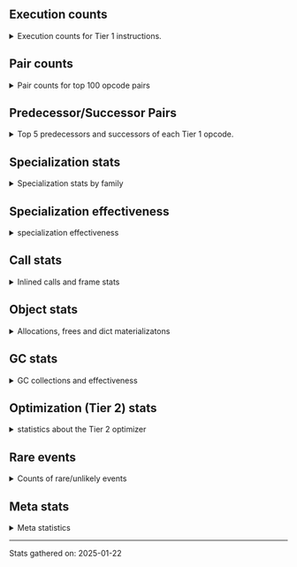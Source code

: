 ## Execution counts

<details>
<summary> Execution counts for Tier 1 instructions. </summary>


The "miss ratio" column shows the percentage of times the instruction
executed that it deoptimized. When this happens, the base unspecialized
instruction is not counted.

<table>
<thead>
<tr>
<th align="left">Name</th>
<th align="right">Base Count</th>
<th align="right">Head Count</th>
<th align="right">Change</th>
</tr>
</thead>
<tbody>
<tr>
<td align="left">LOAD_FAST</td>
<td align="right">84,031,240</td>
<td align="right">84,031,240</td>
<td align="right">0.0%</td>
</tr>
<tr>
<td align="left">LOAD_ATTR_INSTANCE_VALUE</td>
<td align="right">51,692,740</td>
<td align="right">51,692,740</td>
<td align="right">0.0%</td>
</tr>
<tr>
<td align="left">RETURN_VALUE</td>
<td align="right">37,200,840</td>
<td align="right">37,200,840</td>
<td align="right">0.0%</td>
</tr>
<tr>
<td align="left">STORE_FAST</td>
<td align="right">25,529,640</td>
<td align="right">25,529,640</td>
<td align="right">0.0%</td>
</tr>
<tr>
<td align="left">LOAD_SMALL_INT</td>
<td align="right">23,534,440</td>
<td align="right">23,534,440</td>
<td align="right">0.0%</td>
</tr>
<tr>
<td align="left">LOAD_FAST_LOAD_FAST</td>
<td align="right">23,363,380</td>
<td align="right">23,363,380</td>
<td align="right">0.0%</td>
</tr>
<tr>
<td align="left">PUSH_NULL</td>
<td align="right">14,538,920</td>
<td align="right">14,538,920</td>
<td align="right">0.0%</td>
</tr>
<tr>
<td align="left">BINARY_SUBSCR_LIST_INT</td>
<td align="right">13,862,260</td>
<td align="right">13,862,260</td>
<td align="right">0.0%</td>
</tr>
<tr>
<td align="left">ENTER_EXECUTOR</td>
<td align="right">11,572,080</td>
<td align="right">11,572,080</td>
<td align="right">0.0%</td>
</tr>
<tr>
<td align="left">BINARY_OP_SUBTRACT_INT</td>
<td align="right">11,411,520</td>
<td align="right">11,411,520</td>
<td align="right">0.0%</td>
</tr>
<tr>
<td align="left">BINARY_OP</td>
<td align="right">10,233,220</td>
<td align="right">10,233,220</td>
<td align="right">0.0%</td>
</tr>
<tr>
<td align="left">POP_JUMP_IF_FALSE</td>
<td align="right">9,956,960</td>
<td align="right">9,956,960</td>
<td align="right">0.0%</td>
</tr>
<tr>
<td align="left">RESUME_CHECK</td>
<td align="right">9,865,540</td>
<td align="right">9,865,540</td>
<td align="right">0.0%</td>
</tr>
<tr>
<td align="left">LOAD_GLOBAL_BUILTIN</td>
<td align="right">9,612,900</td>
<td align="right">9,612,900</td>
<td align="right">0.0%</td>
</tr>
<tr>
<td align="left">COMPARE_OP</td>
<td align="right">8,402,100</td>
<td align="right">8,402,100</td>
<td align="right">0.0%</td>
</tr>
<tr>
<td align="left">BINARY_OP_ADD_FLOAT</td>
<td align="right">8,400,240</td>
<td align="right">8,400,240</td>
<td align="right">0.0%</td>
</tr>
<tr>
<td align="left">EXIT_INIT_CHECK</td>
<td align="right">8,400,120</td>
<td align="right">8,400,120</td>
<td align="right">0.0%</td>
</tr>
<tr>
<td align="left">BINARY_SUBSCR_TUPLE_INT</td>
<td align="right">7,800,060</td>
<td align="right">7,800,060</td>
<td align="right">0.0%</td>
</tr>
<tr>
<td align="left">STORE_SUBSCR_LIST_INT</td>
<td align="right">7,800,000</td>
<td align="right">7,800,000</td>
<td align="right">0.0%</td>
</tr>
<tr>
<td align="left">CALL_PY_EXACT_ARGS</td>
<td align="right">6,691,720</td>
<td align="right">6,691,720</td>
<td align="right">0.0%</td>
</tr>
<tr>
<td align="left">LOAD_METHOD_WITH_VALUES</td>
<td align="right">6,691,720</td>
<td align="right">6,691,720</td>
<td align="right">0.0%</td>
</tr>
<tr>
<td align="left">BINARY_OP_ADD_INT</td>
<td align="right">5,789,500</td>
<td align="right">5,789,500</td>
<td align="right">0.0%</td>
</tr>
<tr>
<td align="left">CALL_LEN</td>
<td align="right">4,811,160</td>
<td align="right">4,811,160</td>
<td align="right">0.0%</td>
</tr>
<tr>
<td align="left">GET_ITER</td>
<td align="right">4,200,420</td>
<td align="right">4,200,420</td>
<td align="right">0.0%</td>
</tr>
<tr>
<td align="left">CALL_BUILTIN_CLASS</td>
<td align="right">4,200,300</td>
<td align="right">4,200,300</td>
<td align="right">0.0%</td>
</tr>
<tr>
<td align="left">BINARY_OP_EXTEND</td>
<td align="right">4,200,240</td>
<td align="right">4,200,240</td>
<td align="right">0.0%</td>
</tr>
<tr>
<td align="left">POP_JUMP_IF_TRUE</td>
<td align="right">4,200,180</td>
<td align="right">4,200,180</td>
<td align="right">0.0%</td>
</tr>
<tr>
<td align="left">SWAP</td>
<td align="right">4,189,080</td>
<td align="right">4,189,080</td>
<td align="right">0.0%</td>
</tr>
<tr>
<td align="left">LOAD_GLOBAL_MODULE</td>
<td align="right">4,067,360</td>
<td align="right">4,067,360</td>
<td align="right">0.0%</td>
</tr>
<tr>
<td align="left">BUILD_TUPLE</td>
<td align="right">3,600,360</td>
<td align="right">3,600,360</td>
<td align="right">0.0%</td>
</tr>
<tr>
<td align="left">FOR_ITER_RANGE</td>
<td align="right">3,031,140</td>
<td align="right">3,031,140</td>
<td align="right">0.0%</td>
</tr>
<tr>
<td align="left">INTERPRETER_EXIT</td>
<td align="right">3,000,120</td>
<td align="right">3,000,120</td>
<td align="right">0.0%</td>
</tr>
<tr>
<td align="left">BINARY_OP_MULTIPLY_FLOAT</td>
<td align="right">3,000,000</td>
<td align="right">3,000,000</td>
<td align="right">0.0%</td>
</tr>
<tr>
<td align="left">COMPARE_OP_INT</td>
<td align="right">2,665,180</td>
<td align="right">2,665,180</td>
<td align="right">0.0%</td>
</tr>
<tr>
<td align="left">LOAD_CONST_MORTAL</td>
<td align="right">2,400,120</td>
<td align="right">2,400,120</td>
<td align="right">0.0%</td>
</tr>
<tr>
<td align="left">BINARY_OP_SUBTRACT_FLOAT</td>
<td align="right">2,400,060</td>
<td align="right">2,400,060</td>
<td align="right">0.0%</td>
</tr>
<tr>
<td align="left">COMPARE_OP_FLOAT</td>
<td align="right">2,400,000</td>
<td align="right">2,400,000</td>
<td align="right">0.0%</td>
</tr>
<tr>
<td align="left">CALL_BUILTIN_O</td>
<td align="right">2,242,340</td>
<td align="right">2,242,340</td>
<td align="right">0.0%</td>
</tr>
<tr>
<td align="left">POP_TOP</td>
<td align="right">2,107,980</td>
<td align="right">2,107,980</td>
<td align="right">0.0%</td>
</tr>
<tr>
<td align="left">LOAD_ATTR_MODULE</td>
<td align="right">2,084,220</td>
<td align="right">2,084,220</td>
<td align="right">0.0%</td>
</tr>
<tr>
<td align="left">BUILD_LIST</td>
<td align="right">1,230,840</td>
<td align="right">1,230,840</td>
<td align="right">0.0%</td>
</tr>
<tr>
<td align="left">LIST_APPEND</td>
<td align="right">1,230,720</td>
<td align="right">1,230,720</td>
<td align="right">0.0%</td>
</tr>
<tr>
<td align="left">LOAD_CONST_IMMORTAL</td>
<td align="right">1,212,300</td>
<td align="right">1,212,300</td>
<td align="right">0.0%</td>
</tr>
<tr>
<td align="left">STORE_ATTR_INSTANCE_VALUE</td>
<td align="right">1,207,740</td>
<td align="right">1,207,740</td>
<td align="right">0.0%</td>
</tr>
<tr>
<td align="left">CALL_NON_PY_GENERAL</td>
<td align="right">1,200,420</td>
<td align="right">1,200,420</td>
<td align="right">0.0%</td>
</tr>
<tr>
<td align="left">LOAD_FAST_AND_CLEAR</td>
<td align="right">1,200,120</td>
<td align="right">1,200,120</td>
<td align="right">0.0%</td>
</tr>
<tr>
<td align="left">CALL_ALLOC_AND_ENTER_INIT</td>
<td align="right">1,200,120</td>
<td align="right">1,200,120</td>
<td align="right">0.0%</td>
</tr>
<tr>
<td align="left">COPY</td>
<td align="right">1,200,000</td>
<td align="right">1,200,000</td>
<td align="right">0.0%</td>
</tr>
<tr>
<td align="left">TO_BOOL_BOOL</td>
<td align="right">600,300</td>
<td align="right">600,300</td>
<td align="right">0.0%</td>
</tr>
<tr>
<td align="left">CALL_ISINSTANCE</td>
<td align="right">600,240</td>
<td align="right">600,240</td>
<td align="right">0.0%</td>
</tr>
<tr>
<td align="left">JUMP_FORWARD</td>
<td align="right">600,060</td>
<td align="right">600,060</td>
<td align="right">0.0%</td>
</tr>
<tr>
<td align="left">STORE_FAST_STORE_FAST</td>
<td align="right">600,060</td>
<td align="right">600,060</td>
<td align="right">0.0%</td>
</tr>
<tr>
<td align="left">UNPACK_SEQUENCE_TWO_TUPLE</td>
<td align="right">600,060</td>
<td align="right">600,060</td>
<td align="right">0.0%</td>
</tr>
<tr>
<td align="left">UNARY_NEGATIVE</td>
<td align="right">600,000</td>
<td align="right">600,000</td>
<td align="right">0.0%</td>
</tr>
<tr>
<td align="left">CALL_BOUND_METHOD_GENERAL</td>
<td align="right">284,040</td>
<td align="right">284,040</td>
<td align="right">0.0%</td>
</tr>
<tr>
<td align="left">LOAD_ATTR</td>
<td align="right">173,580</td>
<td align="right">173,580</td>
<td align="right">0.0%</td>
</tr>
<tr>
<td align="left">LOAD_METHOD_NO_DICT</td>
<td align="right">173,520</td>
<td align="right">173,520</td>
<td align="right">0.0%</td>
</tr>
<tr>
<td align="left">CALL_METHOD_DESCRIPTOR_NOARGS</td>
<td align="right">173,460</td>
<td align="right">173,460</td>
<td align="right">0.0%</td>
</tr>
<tr>
<td align="left">NOT_TAKEN</td>
<td align="right">121,340</td>
<td align="right">121,340</td>
<td align="right">0.0%</td>
</tr>
<tr>
<td align="left">IS_OP</td>
<td align="right">91,540</td>
<td align="right">91,540</td>
<td align="right">0.0%</td>
</tr>
<tr>
<td align="left">POP_JUMP_IF_NOT_NONE</td>
<td align="right">91,540</td>
<td align="right">91,540</td>
<td align="right">0.0%</td>
</tr>
<tr>
<td align="left">JUMP_BACKWARD</td>
<td align="right">30,900</td>
<td align="right"></td>
<td align="right"></td>
</tr>
<tr>
<td align="left">POP_ITER</td>
<td align="right">11,520</td>
<td align="right">11,520</td>
<td align="right">0.0%</td>
</tr>
<tr>
<td align="left">BINARY_SUBSCR</td>
<td align="right">11,220</td>
<td align="right">11,220</td>
<td align="right">0.0%</td>
</tr>
<tr>
<td align="left">CALL</td>
<td align="right">260</td>
<td align="right">260</td>
<td align="right">0.0%</td>
</tr>
<tr>
<td align="left">COPY_FREE_VARS</td>
<td align="right">180</td>
<td align="right">180</td>
<td align="right">0.0%</td>
</tr>
<tr>
<td align="left">LOAD_DEREF</td>
<td align="right">180</td>
<td align="right">180</td>
<td align="right">0.0%</td>
</tr>
<tr>
<td align="left">CALL_PY_GENERAL</td>
<td align="right">180</td>
<td align="right">180</td>
<td align="right">0.0%</td>
</tr>
<tr>
<td align="left">LOAD_METHOD</td>
<td align="right">160</td>
<td align="right">160</td>
<td align="right">0.0%</td>
</tr>
<tr>
<td align="left">CALL_METHOD_DESCRIPTOR_FAST</td>
<td align="right">120</td>
<td align="right">120</td>
<td align="right">0.0%</td>
</tr>
<tr>
<td align="left">CALL_TYPE_1</td>
<td align="right">120</td>
<td align="right">120</td>
<td align="right">0.0%</td>
</tr>
<tr>
<td align="left">LOAD_SUPER_METHOD_METHOD</td>
<td align="right">120</td>
<td align="right">120</td>
<td align="right">0.0%</td>
</tr>
<tr>
<td align="left">TO_BOOL_NONE</td>
<td align="right">120</td>
<td align="right">120</td>
<td align="right">0.0%</td>
</tr>
<tr>
<td align="left">TO_BOOL</td>
<td align="right">100</td>
<td align="right">100</td>
<td align="right">0.0%</td>
</tr>
<tr>
<td align="left">LOAD_GLOBAL</td>
<td align="right">100</td>
<td align="right">100</td>
<td align="right">0.0%</td>
</tr>
<tr>
<td align="left">CALL_FUNCTION_EX</td>
<td align="right">60</td>
<td align="right">60</td>
<td align="right">0.0%</td>
</tr>
<tr>
<td align="left">MAKE_FUNCTION</td>
<td align="right">60</td>
<td align="right">60</td>
<td align="right">0.0%</td>
</tr>
<tr>
<td align="left">NOP</td>
<td align="right">60</td>
<td align="right">60</td>
<td align="right">0.0%</td>
</tr>
<tr>
<td align="left">FOR_ITER</td>
<td align="right">60</td>
<td align="right">60</td>
<td align="right">0.0%</td>
</tr>
<tr>
<td align="left">MAKE_CELL</td>
<td align="right">60</td>
<td align="right">60</td>
<td align="right">0.0%</td>
</tr>
<tr>
<td align="left">SET_FUNCTION_ATTRIBUTE</td>
<td align="right">60</td>
<td align="right">60</td>
<td align="right">0.0%</td>
</tr>
<tr>
<td align="left">STORE_DEREF</td>
<td align="right">60</td>
<td align="right">60</td>
<td align="right">0.0%</td>
</tr>
<tr>
<td align="left">CALL_METHOD_DESCRIPTOR_O</td>
<td align="right">60</td>
<td align="right">60</td>
<td align="right">0.0%</td>
</tr>
<tr>
<td align="left">UNPACK_SEQUENCE</td>
<td align="right">20</td>
<td align="right">20</td>
<td align="right">0.0%</td>
</tr>
<tr>
<td align="left">JUMP_BACKWARD_JIT</td>
<td align="right"></td>
<td align="right">30,900</td>
<td align="right"></td>
</tr>
</tbody>
</table>


</details>

## Pair counts

<details>
<summary> Pair counts for top 100 opcode pairs </summary>


Pairs of specialized operations that deoptimize and are then followed by
the corresponding unspecialized instruction are not counted as pairs.

Not included in comparative output.


</details>

## Predecessor/Successor Pairs

<details>
<summary> Top 5 predecessors and successors of each Tier 1 opcode. </summary>


This does not include the unspecialized instructions that occur after a
specialized instruction deoptimizes.

Not included in comparative output.


</details>

## Specialization stats

<details>
<summary> Specialization stats by family </summary>

### BINARY_OP

<details>
<summary> specialization stats for BINARY_OP family </summary>

<table>
<thead>
<tr>
<th align="left">Kind</th>
<th align="right">Base Count</th>
<th align="right">Base Ratio</th>
<th align="right">Head Count</th>
<th align="right">Head Ratio</th>
<th align="right">Change</th>
</tr>
</thead>
<tbody>
<tr>
<td align="left">
deferred
<details>
<summary>ⓘ</summary>

Lists the number of "deferred" (i.e. not specialized) instructions executed.
</details>
</td>
<td align="right">10,230,720</td>
<td align="right">4.3%</td>
<td align="right">10,230,720</td>
<td align="right">4.3%</td>
<td align="right">0.0%</td>
</tr>
<tr>
<td align="left">
hit
<details>
<summary>ⓘ</summary>

Specialized instructions that complete.
</details>
</td>
<td align="right">230,356,500</td>
<td align="right">95.7%</td>
<td align="right">230,356,500</td>
<td align="right">95.7%</td>
<td align="right">0.0%</td>
</tr>
</tbody>
</table>

<table>
<thead>
<tr>
<th align="left">Success</th>
<th align="right">Base Count</th>
<th align="right">Base Ratio</th>
<th align="right">Head Count</th>
<th align="right">Head Ratio</th>
<th align="right">Change</th>
</tr>
</thead>
<tbody>
<tr>
<td align="left">Success</td>
<td align="right">20</td>
<td align="right">0.8%</td>
<td align="right">20</td>
<td align="right">0.8%</td>
<td align="right">0.0%</td>
</tr>
<tr>
<td align="left">Failure</td>
<td align="right">2,480</td>
<td align="right">99.2%</td>
<td align="right">2,480</td>
<td align="right">99.2%</td>
<td align="right">0.0%</td>
</tr>
</tbody>
</table>

<table>
<thead>
<tr>
<th align="left">Failure kind</th>
<th align="right">Base Count</th>
<th align="right">Base Ratio</th>
<th align="right">Head Count</th>
<th align="right">Head Ratio</th>
<th align="right">Change</th>
</tr>
</thead>
<tbody>
<tr>
<td align="left">power</td>
<td align="right">1,320</td>
<td align="right">53.2%</td>
<td align="right">1,320</td>
<td align="right">53.2%</td>
<td align="right">0.0%</td>
</tr>
<tr>
<td align="left">true divide float</td>
<td align="right">560</td>
<td align="right">22.6%</td>
<td align="right">560</td>
<td align="right">22.6%</td>
<td align="right">0.0%</td>
</tr>
<tr>
<td align="left">multiply different types</td>
<td align="right">180</td>
<td align="right">7.3%</td>
<td align="right">180</td>
<td align="right">7.3%</td>
<td align="right">0.0%</td>
</tr>
<tr>
<td align="left">add other</td>
<td align="right">140</td>
<td align="right">5.6%</td>
<td align="right">140</td>
<td align="right">5.6%</td>
<td align="right">0.0%</td>
</tr>
<tr>
<td align="left">subtract other</td>
<td align="right">140</td>
<td align="right">5.6%</td>
<td align="right">140</td>
<td align="right">5.6%</td>
<td align="right">0.0%</td>
</tr>
<tr>
<td align="left">true divide other</td>
<td align="right">140</td>
<td align="right">5.6%</td>
<td align="right">140</td>
<td align="right">5.6%</td>
<td align="right">0.0%</td>
</tr>
</tbody>
</table>


</details>

### BINARY_SUBSCR

<details>
<summary> specialization stats for BINARY_SUBSCR family </summary>

<table>
<thead>
<tr>
<th align="left">Kind</th>
<th align="right">Base Count</th>
<th align="right">Base Ratio</th>
<th align="right">Head Count</th>
<th align="right">Head Ratio</th>
<th align="right">Change</th>
</tr>
</thead>
<tbody>
<tr>
<td align="left">
deferred
<details>
<summary>ⓘ</summary>

Lists the number of "deferred" (i.e. not specialized) instructions executed.
</details>
</td>
<td align="right">11,160</td>
<td align="right">0.0%</td>
<td align="right">11,160</td>
<td align="right">0.0%</td>
<td align="right">0.0%</td>
</tr>
<tr>
<td align="left">
hit
<details>
<summary>ⓘ</summary>

Specialized instructions that complete.
</details>
</td>
<td align="right">57,777,900</td>
<td align="right">100.0%</td>
<td align="right">57,777,900</td>
<td align="right">100.0%</td>
<td align="right">0.0%</td>
</tr>
</tbody>
</table>

<table>
<thead>
<tr>
<th align="left">Success</th>
<th align="right">Base Count</th>
<th align="right">Base Ratio</th>
<th align="right">Head Count</th>
<th align="right">Head Ratio</th>
<th align="right">Change</th>
</tr>
</thead>
<tbody>
<tr>
<td align="left">Success</td>
<td align="right">20</td>
<td align="right">33.3%</td>
<td align="right">20</td>
<td align="right">33.3%</td>
<td align="right">0.0%</td>
</tr>
<tr>
<td align="left">Failure</td>
<td align="right">40</td>
<td align="right">66.7%</td>
<td align="right">40</td>
<td align="right">66.7%</td>
<td align="right">0.0%</td>
</tr>
</tbody>
</table>

<table>
<thead>
<tr>
<th align="left">Failure kind</th>
<th align="right">Base Count</th>
<th align="right">Base Ratio</th>
<th align="right">Head Count</th>
<th align="right">Head Ratio</th>
<th align="right">Change</th>
</tr>
</thead>
<tbody>
<tr>
<td align="left">out of range</td>
<td align="right">40</td>
<td align="right">100.0%</td>
<td align="right">40</td>
<td align="right">100.0%</td>
<td align="right">0.0%</td>
</tr>
</tbody>
</table>


</details>

### CALL

<details>
<summary> specialization stats for CALL family </summary>

<table>
<thead>
<tr>
<th align="left">Kind</th>
<th align="right">Base Count</th>
<th align="right">Base Ratio</th>
<th align="right">Head Count</th>
<th align="right">Head Ratio</th>
<th align="right">Change</th>
</tr>
</thead>
<tbody>
<tr>
<td align="left">
hit
<details>
<summary>ⓘ</summary>

Specialized instructions that complete.
</details>
</td>
<td align="right">45,015,900</td>
<td align="right">100.0%</td>
<td align="right">45,015,900</td>
<td align="right">100.0%</td>
<td align="right">0.0%</td>
</tr>
<tr>
<td align="left">
miss
<details>
<summary>ⓘ</summary>

Specialized instructions that deopt.
</details>
</td>
<td align="right">120</td>
<td align="right">0.0%</td>
<td align="right">120</td>
<td align="right">0.0%</td>
<td align="right">0.0%</td>
</tr>
</tbody>
</table>

<table>
<thead>
<tr>
<th align="left">Success</th>
<th align="right">Base Count</th>
<th align="right">Base Ratio</th>
<th align="right">Head Count</th>
<th align="right">Head Ratio</th>
<th align="right">Change</th>
</tr>
</thead>
<tbody>
<tr>
<td align="left">Success</td>
<td align="right">260</td>
<td align="right">100.0%</td>
<td align="right">260</td>
<td align="right">100.0%</td>
<td align="right">0.0%</td>
</tr>
<tr>
<td align="left">Failure</td>
<td align="right">0</td>
<td align="right">0.0%</td>
<td align="right">0</td>
<td align="right">0.0%</td>
<td align="right"></td>
</tr>
</tbody>
</table>


</details>

### COMPARE_OP

<details>
<summary> specialization stats for COMPARE_OP family </summary>

<table>
<thead>
<tr>
<th align="left">Kind</th>
<th align="right">Base Count</th>
<th align="right">Base Ratio</th>
<th align="right">Head Count</th>
<th align="right">Head Ratio</th>
<th align="right">Change</th>
</tr>
</thead>
<tbody>
<tr>
<td align="left">
deferred
<details>
<summary>ⓘ</summary>

Lists the number of "deferred" (i.e. not specialized) instructions executed.
</details>
</td>
<td align="right">8,400,000</td>
<td align="right">49.1%</td>
<td align="right">8,400,000</td>
<td align="right">49.1%</td>
<td align="right">0.0%</td>
</tr>
<tr>
<td align="left">
hit
<details>
<summary>ⓘ</summary>

Specialized instructions that complete.
</details>
</td>
<td align="right">8,692,620</td>
<td align="right">50.8%</td>
<td align="right">8,692,620</td>
<td align="right">50.8%</td>
<td align="right">0.0%</td>
</tr>
</tbody>
</table>

<table>
<thead>
<tr>
<th align="left">Success</th>
<th align="right">Base Count</th>
<th align="right">Base Ratio</th>
<th align="right">Head Count</th>
<th align="right">Head Ratio</th>
<th align="right">Change</th>
</tr>
</thead>
<tbody>
<tr>
<td align="left">Success</td>
<td align="right">20</td>
<td align="right">1.0%</td>
<td align="right">20</td>
<td align="right">1.0%</td>
<td align="right">0.0%</td>
</tr>
<tr>
<td align="left">Failure</td>
<td align="right">2,080</td>
<td align="right">99.0%</td>
<td align="right">2,080</td>
<td align="right">99.0%</td>
<td align="right">0.0%</td>
</tr>
</tbody>
</table>

<table>
<thead>
<tr>
<th align="left">Failure kind</th>
<th align="right">Base Count</th>
<th align="right">Base Ratio</th>
<th align="right">Head Count</th>
<th align="right">Head Ratio</th>
<th align="right">Change</th>
</tr>
</thead>
<tbody>
<tr>
<td align="left">float long</td>
<td align="right">2,080</td>
<td align="right">100.0%</td>
<td align="right">2,080</td>
<td align="right">100.0%</td>
<td align="right">0.0%</td>
</tr>
</tbody>
</table>


</details>

### FOR_ITER

<details>
<summary> specialization stats for FOR_ITER family </summary>

<table>
<thead>
<tr>
<th align="left">Kind</th>
<th align="right">Base Count</th>
<th align="right">Base Ratio</th>
<th align="right">Head Count</th>
<th align="right">Head Ratio</th>
<th align="right">Change</th>
</tr>
</thead>
<tbody>
<tr>
<td align="left">
deferred
<details>
<summary>ⓘ</summary>

Lists the number of "deferred" (i.e. not specialized) instructions executed.
</details>
</td>
<td align="right">60</td>
<td align="right">0.0%</td>
<td align="right">60</td>
<td align="right">0.0%</td>
<td align="right">0.0%</td>
</tr>
<tr>
<td align="left">
hit
<details>
<summary>ⓘ</summary>

Specialized instructions that complete.
</details>
</td>
<td align="right">3,031,140</td>
<td align="right">100.0%</td>
<td align="right">3,031,140</td>
<td align="right">100.0%</td>
<td align="right">0.0%</td>
</tr>
</tbody>
</table>


</details>

### LOAD_ATTR

<details>
<summary> specialization stats for LOAD_ATTR family </summary>

<table>
<thead>
<tr>
<th align="left">Kind</th>
<th align="right">Base Count</th>
<th align="right">Base Ratio</th>
<th align="right">Head Count</th>
<th align="right">Head Ratio</th>
<th align="right">Change</th>
</tr>
</thead>
<tbody>
<tr>
<td align="left">
deferred
<details>
<summary>ⓘ</summary>

Lists the number of "deferred" (i.e. not specialized) instructions executed.
</details>
</td>
<td align="right">173,400</td>
<td align="right">0.1%</td>
<td align="right">173,400</td>
<td align="right">0.1%</td>
<td align="right">0.0%</td>
</tr>
<tr>
<td align="left">
hit
<details>
<summary>ⓘ</summary>

Specialized instructions that complete.
</details>
</td>
<td align="right">148,692,780</td>
<td align="right">99.9%</td>
<td align="right">148,692,780</td>
<td align="right">99.9%</td>
<td align="right">0.0%</td>
</tr>
</tbody>
</table>

<table>
<thead>
<tr>
<th align="left">Success</th>
<th align="right">Base Count</th>
<th align="right">Base Ratio</th>
<th align="right">Head Count</th>
<th align="right">Head Ratio</th>
<th align="right">Change</th>
</tr>
</thead>
<tbody>
<tr>
<td align="left">Success</td>
<td align="right">120</td>
<td align="right">66.7%</td>
<td align="right">120</td>
<td align="right">66.7%</td>
<td align="right">0.0%</td>
</tr>
<tr>
<td align="left">Failure</td>
<td align="right">60</td>
<td align="right">33.3%</td>
<td align="right">60</td>
<td align="right">33.3%</td>
<td align="right">0.0%</td>
</tr>
</tbody>
</table>

<table>
<thead>
<tr>
<th align="left">Failure kind</th>
<th align="right">Base Count</th>
<th align="right">Base Ratio</th>
<th align="right">Head Count</th>
<th align="right">Head Ratio</th>
<th align="right">Change</th>
</tr>
</thead>
<tbody>
<tr>
<td align="left">method</td>
<td align="right">60</td>
<td align="right">100.0%</td>
<td align="right">60</td>
<td align="right">100.0%</td>
<td align="right">0.0%</td>
</tr>
</tbody>
</table>


</details>

### LOAD_GLOBAL

<details>
<summary> specialization stats for LOAD_GLOBAL family </summary>

<table>
<thead>
<tr>
<th align="left">Kind</th>
<th align="right">Base Count</th>
<th align="right">Base Ratio</th>
<th align="right">Head Count</th>
<th align="right">Head Ratio</th>
<th align="right">Change</th>
</tr>
</thead>
<tbody>
<tr>
<td align="left">
hit
<details>
<summary>ⓘ</summary>

Specialized instructions that complete.
</details>
</td>
<td align="right">13,680,260</td>
<td align="right">100.0%</td>
<td align="right">13,680,260</td>
<td align="right">100.0%</td>
<td align="right">0.0%</td>
</tr>
</tbody>
</table>

<table>
<thead>
<tr>
<th align="left">Success</th>
<th align="right">Base Count</th>
<th align="right">Base Ratio</th>
<th align="right">Head Count</th>
<th align="right">Head Ratio</th>
<th align="right">Change</th>
</tr>
</thead>
<tbody>
<tr>
<td align="left">Success</td>
<td align="right">100</td>
<td align="right">100.0%</td>
<td align="right">100</td>
<td align="right">100.0%</td>
<td align="right">0.0%</td>
</tr>
<tr>
<td align="left">Failure</td>
<td align="right">0</td>
<td align="right">0.0%</td>
<td align="right">0</td>
<td align="right">0.0%</td>
<td align="right"></td>
</tr>
</tbody>
</table>


</details>

### LOAD_METHOD

<details>
<summary> specialization stats for LOAD_METHOD family </summary>

<table>
<thead>
<tr>
<th align="left">Kind</th>
<th align="right">Base Count</th>
<th align="right">Base Ratio</th>
<th align="right">Head Count</th>
<th align="right">Head Ratio</th>
<th align="right">Change</th>
</tr>
</thead>
<tbody>
<tr>
<td align="left">
deferred
<details>
<summary>ⓘ</summary>

Lists the number of "deferred" (i.e. not specialized) instructions executed.
</details>
</td>
<td align="right">60</td>
<td align="right">37.5%</td>
<td align="right">60</td>
<td align="right">37.5%</td>
<td align="right">0.0%</td>
</tr>
</tbody>
</table>

<table>
<thead>
<tr>
<th align="left">Success</th>
<th align="right">Base Count</th>
<th align="right">Base Ratio</th>
<th align="right">Head Count</th>
<th align="right">Head Ratio</th>
<th align="right">Change</th>
</tr>
</thead>
<tbody>
<tr>
<td align="left">Success</td>
<td align="right">80</td>
<td align="right">80.0%</td>
<td align="right">80</td>
<td align="right">80.0%</td>
<td align="right">0.0%</td>
</tr>
<tr>
<td align="left">Failure</td>
<td align="right">20</td>
<td align="right">20.0%</td>
<td align="right">20</td>
<td align="right">20.0%</td>
<td align="right">0.0%</td>
</tr>
</tbody>
</table>


</details>

### LOAD_SUPER_ATTR

<details>
<summary> specialization stats for LOAD_SUPER_ATTR family </summary>

<table>
<thead>
<tr>
<th align="left">Kind</th>
<th align="right">Base Count</th>
<th align="right">Base Ratio</th>
<th align="right">Head Count</th>
<th align="right">Head Ratio</th>
<th align="right">Change</th>
</tr>
</thead>
<tbody>
<tr>
<td align="left">
hit
<details>
<summary>ⓘ</summary>

Specialized instructions that complete.
</details>
</td>
<td align="right">120</td>
<td align="right">100.0%</td>
<td align="right">120</td>
<td align="right">100.0%</td>
<td align="right">0.0%</td>
</tr>
</tbody>
</table>


</details>

### STORE_ATTR

<details>
<summary> specialization stats for STORE_ATTR family </summary>

<table>
<thead>
<tr>
<th align="left">Kind</th>
<th align="right">Base Count</th>
<th align="right">Base Ratio</th>
<th align="right">Head Count</th>
<th align="right">Head Ratio</th>
<th align="right">Change</th>
</tr>
</thead>
<tbody>
<tr>
<td align="left">
hit
<details>
<summary>ⓘ</summary>

Specialized instructions that complete.
</details>
</td>
<td align="right">26,407,920</td>
<td align="right">100.0%</td>
<td align="right">26,407,920</td>
<td align="right">100.0%</td>
<td align="right">0.0%</td>
</tr>
</tbody>
</table>


</details>

### STORE_SUBSCR

<details>
<summary> specialization stats for STORE_SUBSCR family </summary>

<table>
<thead>
<tr>
<th align="left">Kind</th>
<th align="right">Base Count</th>
<th align="right">Base Ratio</th>
<th align="right">Head Count</th>
<th align="right">Head Ratio</th>
<th align="right">Change</th>
</tr>
</thead>
<tbody>
<tr>
<td align="left">
hit
<details>
<summary>ⓘ</summary>

Specialized instructions that complete.
</details>
</td>
<td align="right">7,800,000</td>
<td align="right">100.0%</td>
<td align="right">7,800,000</td>
<td align="right">100.0%</td>
<td align="right">0.0%</td>
</tr>
</tbody>
</table>


</details>

### TO_BOOL

<details>
<summary> specialization stats for TO_BOOL family </summary>

<table>
<thead>
<tr>
<th align="left">Kind</th>
<th align="right">Base Count</th>
<th align="right">Base Ratio</th>
<th align="right">Head Count</th>
<th align="right">Head Ratio</th>
<th align="right">Change</th>
</tr>
</thead>
<tbody>
<tr>
<td align="left">
deferred
<details>
<summary>ⓘ</summary>

Lists the number of "deferred" (i.e. not specialized) instructions executed.
</details>
</td>
<td align="right">60</td>
<td align="right">0.0%</td>
<td align="right">60</td>
<td align="right">0.0%</td>
<td align="right">0.0%</td>
</tr>
<tr>
<td align="left">
hit
<details>
<summary>ⓘ</summary>

Specialized instructions that complete.
</details>
</td>
<td align="right">600,420</td>
<td align="right">100.0%</td>
<td align="right">600,420</td>
<td align="right">100.0%</td>
<td align="right">0.0%</td>
</tr>
</tbody>
</table>

<table>
<thead>
<tr>
<th align="left">Success</th>
<th align="right">Base Count</th>
<th align="right">Base Ratio</th>
<th align="right">Head Count</th>
<th align="right">Head Ratio</th>
<th align="right">Change</th>
</tr>
</thead>
<tbody>
<tr>
<td align="left">Success</td>
<td align="right">20</td>
<td align="right">50.0%</td>
<td align="right">20</td>
<td align="right">50.0%</td>
<td align="right">0.0%</td>
</tr>
<tr>
<td align="left">Failure</td>
<td align="right">20</td>
<td align="right">50.0%</td>
<td align="right">20</td>
<td align="right">50.0%</td>
<td align="right">0.0%</td>
</tr>
</tbody>
</table>

<table>
<thead>
<tr>
<th align="left">Failure kind</th>
<th align="right">Base Count</th>
<th align="right">Base Ratio</th>
<th align="right">Head Count</th>
<th align="right">Head Ratio</th>
<th align="right">Change</th>
</tr>
</thead>
<tbody>
<tr>
<td align="left">sequence</td>
<td align="right">20</td>
<td align="right">100.0%</td>
<td align="right">20</td>
<td align="right">100.0%</td>
<td align="right">0.0%</td>
</tr>
</tbody>
</table>


</details>

### UNPACK_SEQUENCE

<details>
<summary> specialization stats for UNPACK_SEQUENCE family </summary>

<table>
<thead>
<tr>
<th align="left">Kind</th>
<th align="right">Base Count</th>
<th align="right">Base Ratio</th>
<th align="right">Head Count</th>
<th align="right">Head Ratio</th>
<th align="right">Change</th>
</tr>
</thead>
<tbody>
<tr>
<td align="left">
hit
<details>
<summary>ⓘ</summary>

Specialized instructions that complete.
</details>
</td>
<td align="right">600,060</td>
<td align="right">100.0%</td>
<td align="right">600,060</td>
<td align="right">100.0%</td>
<td align="right">0.0%</td>
</tr>
</tbody>
</table>

<table>
<thead>
<tr>
<th align="left">Success</th>
<th align="right">Base Count</th>
<th align="right">Base Ratio</th>
<th align="right">Head Count</th>
<th align="right">Head Ratio</th>
<th align="right">Change</th>
</tr>
</thead>
<tbody>
<tr>
<td align="left">Success</td>
<td align="right">20</td>
<td align="right">100.0%</td>
<td align="right">20</td>
<td align="right">100.0%</td>
<td align="right">0.0%</td>
</tr>
<tr>
<td align="left">Failure</td>
<td align="right">0</td>
<td align="right">0.0%</td>
<td align="right">0</td>
<td align="right">0.0%</td>
<td align="right"></td>
</tr>
</tbody>
</table>


</details>


</details>

## Specialization effectiveness

<details>
<summary> specialization effectiveness </summary>


All entries are execution counts. Should add up to the total number of
Tier 1 instructions executed.

<table>
<thead>
<tr>
<th align="left">Instructions</th>
<th align="right">Base Count</th>
<th align="right">Base Ratio</th>
<th align="right">Head Count</th>
<th align="right">Head Ratio</th>
<th align="right">Change</th>
</tr>
</thead>
<tbody>
<tr>
<td align="left">
Specialized hits
<details>
<summary>ⓘ</summary>

Specialized instructions, e.g. `LOAD_ATTR_MODULE` that complete.
</details>
</td>
<td align="right">184,373,040</td>
<td align="right">39.3%</td>
<td align="right">184,403,940</td>
<td align="right">39.3%</td>
<td align="right">0.0%</td>
</tr>
<tr>
<td align="left">
Basic
<details>
<summary>ⓘ</summary>

Instructions that are not and cannot be specialized, e.g. `LOAD_FAST`.
</details>
</td>
<td align="right">266,435,120</td>
<td align="right">56.7%</td>
<td align="right">266,404,220</td>
<td align="right">56.7%</td>
<td align="right">-0.0%</td>
</tr>
<tr>
<td align="left">
Not specialized
<details>
<summary>ⓘ</summary>

Instructions that could be specialized but aren't, e.g. `LOAD_ATTR`, `BINARY_SLICE`.
</details>
</td>
<td align="right">18,820,820</td>
<td align="right">4.0%</td>
<td align="right">18,820,820</td>
<td align="right">4.0%</td>
<td align="right">0.0%</td>
</tr>
<tr>
<td align="left">
Specialized misses
<details>
<summary>ⓘ</summary>

Specialized instructions, e.g. `LOAD_ATTR_MODULE` that deopt.
</details>
</td>
<td align="right">200</td>
<td align="right">0.0%</td>
<td align="right">200</td>
<td align="right">0.0%</td>
<td align="right">0.0%</td>
</tr>
</tbody>
</table>

### Deferred by instruction

<details>
<summary> Breakdown of deferred (not specialized) instruction counts by family </summary>

<table>
<thead>
<tr>
<th align="left">Name</th>
<th align="right">Base Count</th>
<th align="right">Base Ratio</th>
<th align="right">Head Count</th>
<th align="right">Head Ratio</th>
<th align="right">Change</th>
</tr>
</thead>
<tbody>
<tr>
<td align="left">BINARY_OP</td>
<td align="right">10,230,720</td>
<td align="right">54.4%</td>
<td align="right">10,230,720</td>
<td align="right">54.4%</td>
<td align="right">0.0%</td>
</tr>
<tr>
<td align="left">COMPARE_OP</td>
<td align="right">8,400,000</td>
<td align="right">44.6%</td>
<td align="right">8,400,000</td>
<td align="right">44.6%</td>
<td align="right">0.0%</td>
</tr>
<tr>
<td align="left">LOAD_ATTR</td>
<td align="right">173,400</td>
<td align="right">0.9%</td>
<td align="right">173,400</td>
<td align="right">0.9%</td>
<td align="right">0.0%</td>
</tr>
<tr>
<td align="left">BINARY_SUBSCR</td>
<td align="right">11,160</td>
<td align="right">0.1%</td>
<td align="right">11,160</td>
<td align="right">0.1%</td>
<td align="right">0.0%</td>
</tr>
<tr>
<td align="left">TO_BOOL</td>
<td align="right">60</td>
<td align="right">0.0%</td>
<td align="right">60</td>
<td align="right">0.0%</td>
<td align="right">0.0%</td>
</tr>
<tr>
<td align="left">FOR_ITER</td>
<td align="right">60</td>
<td align="right">0.0%</td>
<td align="right">60</td>
<td align="right">0.0%</td>
<td align="right">0.0%</td>
</tr>
<tr>
<td align="left">LOAD_METHOD</td>
<td align="right">60</td>
<td align="right">0.0%</td>
<td align="right">60</td>
<td align="right">0.0%</td>
<td align="right">0.0%</td>
</tr>
<tr>
<td align="left">BINARY_SLICE</td>
<td align="right">0</td>
<td align="right">0.0%</td>
<td align="right">0</td>
<td align="right">0.0%</td>
<td align="right"></td>
</tr>
<tr>
<td align="left">STORE_SLICE</td>
<td align="right">0</td>
<td align="right">0.0%</td>
<td align="right">0</td>
<td align="right">0.0%</td>
<td align="right"></td>
</tr>
<tr>
<td align="left">CACHE</td>
<td align="right">0</td>
<td align="right">0.0%</td>
<td align="right">0</td>
<td align="right">0.0%</td>
<td align="right"></td>
</tr>
</tbody>
</table>


</details>

### Misses by instruction

<details>
<summary> Breakdown of misses (specialized deopts) instruction counts by family </summary>

<table>
<thead>
<tr>
<th align="left">Name</th>
<th align="right">Base Count</th>
<th align="right">Base Ratio</th>
<th align="right">Head Count</th>
<th align="right">Head Ratio</th>
<th align="right">Change</th>
</tr>
</thead>
<tbody>
<tr>
<td align="left">CALL_METHOD_DESCRIPTOR_FAST</td>
<td align="right">120</td>
<td align="right">42.9%</td>
<td align="right">120</td>
<td align="right">42.9%</td>
<td align="right">0.0%</td>
</tr>
<tr>
<td align="left">RESUME</td>
<td align="right">80</td>
<td align="right">28.6%</td>
<td align="right">80</td>
<td align="right">28.6%</td>
<td align="right">0.0%</td>
</tr>
<tr>
<td align="left">RESUME_CHECK</td>
<td align="right">80</td>
<td align="right">28.6%</td>
<td align="right">80</td>
<td align="right">28.6%</td>
<td align="right">0.0%</td>
</tr>
<tr>
<td align="left">CACHE</td>
<td align="right">0</td>
<td align="right">0.0%</td>
<td align="right">0</td>
<td align="right">0.0%</td>
<td align="right"></td>
</tr>
<tr>
<td align="left">CALL_FUNCTION_EX</td>
<td align="right">0</td>
<td align="right">0.0%</td>
<td align="right">0</td>
<td align="right">0.0%</td>
<td align="right"></td>
</tr>
<tr>
<td align="left">EXIT_INIT_CHECK</td>
<td align="right">0</td>
<td align="right">0.0%</td>
<td align="right">0</td>
<td align="right">0.0%</td>
<td align="right"></td>
</tr>
<tr>
<td align="left">GET_ITER</td>
<td align="right">0</td>
<td align="right">0.0%</td>
<td align="right">0</td>
<td align="right">0.0%</td>
<td align="right"></td>
</tr>
<tr>
<td align="left">INTERPRETER_EXIT</td>
<td align="right">0</td>
<td align="right">0.0%</td>
<td align="right">0</td>
<td align="right">0.0%</td>
<td align="right"></td>
</tr>
<tr>
<td align="left">MAKE_FUNCTION</td>
<td align="right">0</td>
<td align="right">0.0%</td>
<td align="right">0</td>
<td align="right">0.0%</td>
<td align="right"></td>
</tr>
<tr>
<td align="left">NOP</td>
<td align="right">0</td>
<td align="right">0.0%</td>
<td align="right">0</td>
<td align="right">0.0%</td>
<td align="right"></td>
</tr>
</tbody>
</table>


</details>


</details>

## Call stats

<details>
<summary> Inlined calls and frame stats </summary>


This shows what fraction of calls to Python functions are inlined (i.e.
not having a call at the C level) and for those that are not, where the
call comes from.  The various categories overlap.

Also includes the count of frame objects created.

<table>
<thead>
<tr>
<th align="left"></th>
<th align="right">Base Count</th>
<th align="right">Base Ratio</th>
<th align="right">Head Count</th>
<th align="right">Head Ratio</th>
<th align="right">Change</th>
</tr>
</thead>
<tbody>
<tr>
<td align="left">Calls to PyEval_EvalDefault</td>
<td align="right">3,000,180</td>
<td align="right">10.4%</td>
<td align="right">3,000,180</td>
<td align="right">10.4%</td>
<td align="right">0.0%</td>
</tr>
<tr>
<td align="left">Calls to Python functions inlined</td>
<td align="right">25,800,540</td>
<td align="right">89.6%</td>
<td align="right">25,800,540</td>
<td align="right">89.6%</td>
<td align="right">0.0%</td>
</tr>
<tr>
<td align="left">Calls via PyEval_EvalFrame (total)</td>
<td align="right">3,000,180</td>
<td align="right">10.4%</td>
<td align="right">3,000,180</td>
<td align="right">10.4%</td>
<td align="right">0.0%</td>
</tr>
<tr>
<td align="left">Calls via PyEval_EvalFrame (vector)</td>
<td align="right">3,000,180</td>
<td align="right">10.4%</td>
<td align="right">3,000,180</td>
<td align="right">10.4%</td>
<td align="right">0.0%</td>
</tr>
<tr>
<td align="left">Calls via PyEval_EvalFrame (generator)</td>
<td align="right">0</td>
<td align="right">0.0%</td>
<td align="right">0</td>
<td align="right">0.0%</td>
<td align="right"></td>
</tr>
<tr>
<td align="left">Calls via PyEval_EvalFrame (legacy)</td>
<td align="right">0</td>
<td align="right">0.0%</td>
<td align="right">0</td>
<td align="right">0.0%</td>
<td align="right"></td>
</tr>
<tr>
<td align="left">Calls via PyEval_EvalFrame (function vectorcall)</td>
<td align="right">3,000,180</td>
<td align="right">10.4%</td>
<td align="right">3,000,180</td>
<td align="right">10.4%</td>
<td align="right">0.0%</td>
</tr>
<tr>
<td align="left">Calls via PyEval_EvalFrame (build class)</td>
<td align="right">0</td>
<td align="right">0.0%</td>
<td align="right">0</td>
<td align="right">0.0%</td>
<td align="right"></td>
</tr>
<tr>
<td align="left">Calls via PyEval_EvalFrame (slot)</td>
<td align="right">1,800,000</td>
<td align="right">6.2%</td>
<td align="right">1,800,000</td>
<td align="right">6.2%</td>
<td align="right">0.0%</td>
</tr>
<tr>
<td align="left">Calls via PyEval_EvalFrame (function ex)</td>
<td align="right">0</td>
<td align="right">0.0%</td>
<td align="right">0</td>
<td align="right">0.0%</td>
<td align="right"></td>
</tr>
<tr>
<td align="left">Calls via PyEval_EvalFrame (api)</td>
<td align="right">0</td>
<td align="right">0.0%</td>
<td align="right">0</td>
<td align="right">0.0%</td>
<td align="right"></td>
</tr>
<tr>
<td align="left">Calls via PyEval_EvalFrame (method)</td>
<td align="right">0</td>
<td align="right">0.0%</td>
<td align="right">0</td>
<td align="right">0.0%</td>
<td align="right"></td>
</tr>
<tr>
<td align="left">Frame objects created</td>
<td align="right">0</td>
<td align="right">0.0%</td>
<td align="right">0</td>
<td align="right">0.0%</td>
<td align="right"></td>
</tr>
<tr>
<td align="left">Frames pushed</td>
<td align="right">37,200,840</td>
<td align="right">129.2%</td>
<td align="right">37,200,840</td>
<td align="right">129.2%</td>
<td align="right">0.0%</td>
</tr>
</tbody>
</table>


</details>

## Object stats

<details>
<summary> Allocations, frees and dict materializatons </summary>


Below, "allocations" means "allocations that are not from a freelist".
Total allocations = "Allocations from freelist" + "Allocations".

"Inline values" is the number of values arrays inlined into objects.

The cache hit/miss numbers are for the MRO cache, split into dunder and
other names.

<table>
<thead>
<tr>
<th align="left"></th>
<th align="right">Base Count</th>
<th align="right">Base Ratio</th>
<th align="right">Head Count</th>
<th align="right">Head Ratio</th>
<th align="right">Change</th>
</tr>
</thead>
<tbody>
<tr>
<td align="left">Method cache dunder misses</td>
<td align="right">1</td>
<td align="right"></td>
<td align="right">15</td>
<td align="right"></td>
<td align="right">1,400.0%</td>
</tr>
<tr>
<td align="left">Method cache misses</td>
<td align="right">32</td>
<td align="right"></td>
<td align="right">26</td>
<td align="right"></td>
<td align="right">-18.8%</td>
</tr>
<tr>
<td align="left">Method cache collisions</td>
<td align="right">28</td>
<td align="right"></td>
<td align="right">33</td>
<td align="right"></td>
<td align="right">17.9%</td>
</tr>
<tr>
<td align="left">Method cache hits</td>
<td align="right">1,200,248</td>
<td align="right"></td>
<td align="right">1,200,254</td>
<td align="right"></td>
<td align="right">0.0%</td>
</tr>
<tr>
<td align="left">Method cache dunder hits</td>
<td align="right">3,000,479</td>
<td align="right"></td>
<td align="right">3,000,465</td>
<td align="right"></td>
<td align="right">-0.0%</td>
</tr>
<tr>
<td align="left">Frees</td>
<td align="right">26,484,067</td>
<td align="right"></td>
<td align="right">26,484,062</td>
<td align="right"></td>
<td align="right">-0.0%</td>
</tr>
<tr>
<td align="left">Immortal increfs</td>
<td align="right">218,226,513</td>
<td align="right">24.0%</td>
<td align="right">218,226,522</td>
<td align="right">24.0%</td>
<td align="right">0.0%</td>
</tr>
<tr>
<td align="left">Immortal decrefs</td>
<td align="right">389,849,186</td>
<td align="right">30.2%</td>
<td align="right">389,849,199</td>
<td align="right">30.2%</td>
<td align="right">0.0%</td>
</tr>
<tr>
<td align="left">Mortal increfs</td>
<td align="right">411,304,813</td>
<td align="right">45.3%</td>
<td align="right">411,304,820</td>
<td align="right">45.3%</td>
<td align="right">0.0%</td>
</tr>
<tr>
<td align="left">Mortal decrefs</td>
<td align="right">425,629,400</td>
<td align="right">33.0%</td>
<td align="right">425,629,403</td>
<td align="right">33.0%</td>
<td align="right">0.0%</td>
</tr>
<tr>
<td align="left">Allocations from freelist</td>
<td align="right">103,210,780</td>
<td align="right">80.3%</td>
<td align="right">103,210,780</td>
<td align="right">80.3%</td>
<td align="right">0.0%</td>
</tr>
<tr>
<td align="left">Frees to freelist</td>
<td align="right">103,210,720</td>
<td align="right"></td>
<td align="right">103,210,720</td>
<td align="right"></td>
<td align="right">0.0%</td>
</tr>
<tr>
<td align="left">Allocations</td>
<td align="right">25,284,180</td>
<td align="right">19.7%</td>
<td align="right">25,284,180</td>
<td align="right">19.7%</td>
<td align="right">0.0%</td>
</tr>
<tr>
<td align="left">Allocations to 512 bytes</td>
<td align="right">25,253,360</td>
<td align="right">19.7%</td>
<td align="right">25,253,360</td>
<td align="right">19.7%</td>
<td align="right">0.0%</td>
</tr>
<tr>
<td align="left">Allocations to 4 kbytes</td>
<td align="right">30,820</td>
<td align="right">0.0%</td>
<td align="right">30,820</td>
<td align="right">0.0%</td>
<td align="right">0.0%</td>
</tr>
<tr>
<td align="left">Allocations over 4 kbytes</td>
<td align="right">0</td>
<td align="right">0.0%</td>
<td align="right">0</td>
<td align="right">0.0%</td>
<td align="right"></td>
</tr>
<tr>
<td align="left">Inline values</td>
<td align="right">8,400,120</td>
<td align="right"></td>
<td align="right">8,400,120</td>
<td align="right"></td>
<td align="right">0.0%</td>
</tr>
<tr>
<td align="left">Interpreter mortal increfs</td>
<td align="right">210,181,820</td>
<td align="right">23.1%</td>
<td align="right">210,181,820</td>
<td align="right">23.1%</td>
<td align="right">0.0%</td>
</tr>
<tr>
<td align="left">Interpreter mortal decrefs</td>
<td align="right">324,290,040</td>
<td align="right">25.2%</td>
<td align="right">324,290,040</td>
<td align="right">25.2%</td>
<td align="right">0.0%</td>
</tr>
<tr>
<td align="left">Interpreter immortal increfs</td>
<td align="right">68,995,580</td>
<td align="right">7.6%</td>
<td align="right">68,995,580</td>
<td align="right">7.6%</td>
<td align="right">0.0%</td>
</tr>
<tr>
<td align="left">Interpreter immortal decrefs</td>
<td align="right">149,236,400</td>
<td align="right">11.6%</td>
<td align="right">149,236,400</td>
<td align="right">11.6%</td>
<td align="right">0.0%</td>
</tr>
<tr>
<td align="left">Materialize dict (on request)</td>
<td align="right">0</td>
<td align="right">0.0%</td>
<td align="right">0</td>
<td align="right">0.0%</td>
<td align="right"></td>
</tr>
<tr>
<td align="left">Materialize dict (new key)</td>
<td align="right">0</td>
<td align="right">0.0%</td>
<td align="right">0</td>
<td align="right">0.0%</td>
<td align="right"></td>
</tr>
<tr>
<td align="left">Materialize dict (too big)</td>
<td align="right">0</td>
<td align="right">0.0%</td>
<td align="right">0</td>
<td align="right">0.0%</td>
<td align="right"></td>
</tr>
<tr>
<td align="left">Materialize dict (str subclass)</td>
<td align="right">0</td>
<td align="right">0.0%</td>
<td align="right">0</td>
<td align="right">0.0%</td>
<td align="right"></td>
</tr>
</tbody>
</table>


</details>

## GC stats

<details>
<summary> GC collections and effectiveness </summary>


Collected/visits gives some measure of efficiency.

<table>
<thead>
<tr>
<th align="right">Generation</th>
<th align="right">Base Collections</th>
<th align="right">Base Objects collected</th>
<th align="right">Base Object visits</th>
<th align="right">Base Reachable from roots</th>
<th align="right">Base Not reachable from roots</th>
<th align="right">Head Collections</th>
<th align="right">Head Objects collected</th>
<th align="right">Head Object visits</th>
<th align="right">Head Reachable from roots</th>
<th align="right">Head Not reachable from roots</th>
</tr>
</thead>
<tbody>
<tr>
<td align="right">0</td>
<td align="right">0</td>
<td align="right">0</td>
<td align="right">0</td>
<td align="right">0</td>
<td align="right">0</td>
<td align="right">0</td>
<td align="right">0</td>
<td align="right">0</td>
<td align="right">0</td>
<td align="right">0</td>
</tr>
<tr>
<td align="right">1</td>
<td align="right">0</td>
<td align="right">0</td>
<td align="right">0</td>
<td align="right">0</td>
<td align="right">0</td>
<td align="right">0</td>
<td align="right">0</td>
<td align="right">0</td>
<td align="right">0</td>
<td align="right">0</td>
</tr>
<tr>
<td align="right">2</td>
<td align="right">0</td>
<td align="right">0</td>
<td align="right">0</td>
<td align="right">0</td>
<td align="right">0</td>
<td align="right">0</td>
<td align="right">0</td>
<td align="right">0</td>
<td align="right">0</td>
<td align="right">0</td>
</tr>
</tbody>
</table>


</details>

## Optimization (Tier 2) stats

<details>
<summary> statistics about the Tier 2 optimizer </summary>

<table>
<thead>
<tr>
<th align="left"></th>
<th align="right">Base Count</th>
<th align="right">Base Ratio</th>
<th align="right">Head Count</th>
<th align="right">Head Ratio</th>
<th align="right">Change</th>
</tr>
</thead>
<tbody>
<tr>
<td align="left">
Optimization attempts
<details>
<summary>ⓘ</summary>

The number of times a potential trace is identified.  Specifically, this occurs in the JUMP BACKWARD instruction when the counter reaches a threshold.
</details>
</td>
<td align="right">2,780</td>
<td align="right"></td>
<td align="right">2,780</td>
<td align="right"></td>
<td align="right">0.0%</td>
</tr>
<tr>
<td align="left">
Traces created
<details>
<summary>ⓘ</summary>

The number of traces that were successfully created.
</details>
</td>
<td align="right">100</td>
<td align="right">3.6%</td>
<td align="right">100</td>
<td align="right">3.6%</td>
<td align="right">0.0%</td>
</tr>
<tr>
<td align="left">
Trace stack overflow
<details>
<summary>ⓘ</summary>

A trace is truncated because it would require more than 5 stack frames.
</details>
</td>
<td align="right">0</td>
<td align="right">0.0%</td>
<td align="right">0</td>
<td align="right">0.0%</td>
<td align="right"></td>
</tr>
<tr>
<td align="left">
Trace stack underflow
<details>
<summary>ⓘ</summary>

A potential trace is abandoned because it pops more frames than it pushes.
</details>
</td>
<td align="right">2,700</td>
<td align="right">97.1%</td>
<td align="right">2,700</td>
<td align="right">97.1%</td>
<td align="right">0.0%</td>
</tr>
<tr>
<td align="left">
Trace too long
<details>
<summary>ⓘ</summary>

A trace is truncated because it is longer than the instruction buffer.
</details>
</td>
<td align="right">0</td>
<td align="right">0.0%</td>
<td align="right">0</td>
<td align="right">0.0%</td>
<td align="right"></td>
</tr>
<tr>
<td align="left">
Trace too short
<details>
<summary>ⓘ</summary>

A potential trace is abandoned because it it too short.
</details>
</td>
<td align="right">2,680</td>
<td align="right">96.4%</td>
<td align="right">2,680</td>
<td align="right">96.4%</td>
<td align="right">0.0%</td>
</tr>
<tr>
<td align="left">
Inner loop found
<details>
<summary>ⓘ</summary>

A trace is truncated because it has an inner loop
</details>
</td>
<td align="right">0</td>
<td align="right">0.0%</td>
<td align="right">0</td>
<td align="right">0.0%</td>
<td align="right"></td>
</tr>
<tr>
<td align="left">
Recursive call
<details>
<summary>ⓘ</summary>

A trace is truncated because it has a recursive call.
</details>
</td>
<td align="right">0</td>
<td align="right">0.0%</td>
<td align="right">0</td>
<td align="right">0.0%</td>
<td align="right"></td>
</tr>
<tr>
<td align="left">
Low confidence
<details>
<summary>ⓘ</summary>

A trace is abandoned because the likelihood of the jump to top being taken is too low.
</details>
</td>
<td align="right">0</td>
<td align="right">0.0%</td>
<td align="right">0</td>
<td align="right">0.0%</td>
<td align="right"></td>
</tr>
<tr>
<td align="left">
Executors invalidated
<details>
<summary>ⓘ</summary>

The number of executors that were invalidated due to watched dictionary changes.
</details>
</td>
<td align="right">0</td>
<td align="right">0.0%</td>
<td align="right">0</td>
<td align="right">0.0%</td>
<td align="right"></td>
</tr>
<tr>
<td align="left">
Traces executed
<details>
<summary>ⓘ</summary>

The number of traces that were executed
</details>
</td>
<td align="right">32,694,140</td>
<td align="right"></td>
<td align="right">32,694,140</td>
<td align="right"></td>
<td align="right">0.0%</td>
</tr>
<tr>
<td align="left">
Uops executed
<details>
<summary>ⓘ</summary>

The total number of uops (micro-operations) that were executed
</details>
</td>
<td align="right">1,881,633,540</td>
<td align="right">5,755.3%</td>
<td align="right">1,881,633,540</td>
<td align="right">5,755.3%</td>
<td align="right">0.0%</td>
</tr>
</tbody>
</table>

<table>
<thead>
<tr>
<th align="left"></th>
<th align="right">Base Count</th>
<th align="right">Base Ratio</th>
<th align="right">Head Count</th>
<th align="right">Head Ratio</th>
<th align="right">Change</th>
</tr>
</thead>
<tbody>
<tr>
<td align="left">
Optimizer attempts
<details>
<summary>ⓘ</summary>

The number of times the trace optimizer (_Py_uop_analyze_and_optimize) was run.
</details>
</td>
<td align="right">100</td>
<td align="right"></td>
<td align="right">100</td>
<td align="right"></td>
<td align="right">0.0%</td>
</tr>
<tr>
<td align="left">
Optimizer successes
<details>
<summary>ⓘ</summary>

The number of traces that were successfully optimized.
</details>
</td>
<td align="right">100</td>
<td align="right">100.0%</td>
<td align="right">100</td>
<td align="right">100.0%</td>
<td align="right">0.0%</td>
</tr>
<tr>
<td align="left">
Optimizer no memory
<details>
<summary>ⓘ</summary>

The number of optimizations that failed due to no memory.
</details>
</td>
<td align="right">0</td>
<td align="right">0.0%</td>
<td align="right">0</td>
<td align="right">0.0%</td>
<td align="right"></td>
</tr>
<tr>
<td align="left">
Remove globals builtins changed
<details>
<summary>ⓘ</summary>

The builtins changed during optimization
</details>
</td>
<td align="right">0</td>
<td align="right">0.0%</td>
<td align="right">0</td>
<td align="right">0.0%</td>
<td align="right"></td>
</tr>
<tr>
<td align="left">
Remove globals incorrect keys
<details>
<summary>ⓘ</summary>

The keys in the globals dictionary aren't what was expected
</details>
</td>
<td align="right">0</td>
<td align="right">0.0%</td>
<td align="right">0</td>
<td align="right">0.0%</td>
<td align="right"></td>
</tr>
</tbody>
</table>

### Trace length histogram

<details>
<summary> trace length histogram </summary>

<table>
<thead>
<tr>
<th align="left">Range</th>
<th align="right">Base Count</th>
<th align="right">Base Ratio</th>
<th align="right">Head Count</th>
<th align="right">Head Ratio</th>
<th align="right">Change</th>
</tr>
</thead>
<tbody>
<tr>
<td align="left"><= 1</td>
<td align="right">0</td>
<td align="right">0.0%</td>
<td align="right">0</td>
<td align="right">0.0%</td>
<td align="right"></td>
</tr>
<tr>
<td align="left"><= 2</td>
<td align="right">0</td>
<td align="right">0.0%</td>
<td align="right">0</td>
<td align="right">0.0%</td>
<td align="right"></td>
</tr>
<tr>
<td align="left"><= 4</td>
<td align="right">0</td>
<td align="right">0.0%</td>
<td align="right">0</td>
<td align="right">0.0%</td>
<td align="right"></td>
</tr>
<tr>
<td align="left"><= 8</td>
<td align="right">0</td>
<td align="right">0.0%</td>
<td align="right">0</td>
<td align="right">0.0%</td>
<td align="right"></td>
</tr>
<tr>
<td align="left"><= 16</td>
<td align="right">40</td>
<td align="right">40.0%</td>
<td align="right">40</td>
<td align="right">40.0%</td>
<td align="right">0.0%</td>
</tr>
<tr>
<td align="left"><= 32</td>
<td align="right">20</td>
<td align="right">20.0%</td>
<td align="right">20</td>
<td align="right">20.0%</td>
<td align="right">0.0%</td>
</tr>
<tr>
<td align="left"><= 64</td>
<td align="right">40</td>
<td align="right">40.0%</td>
<td align="right">40</td>
<td align="right">40.0%</td>
<td align="right">0.0%</td>
</tr>
</tbody>
</table>


</details>

### Optimized trace length histogram

<details>
<summary> optimized trace length histogram </summary>

<table>
<thead>
<tr>
<th align="left">Range</th>
<th align="right">Base Count</th>
<th align="right">Base Ratio</th>
<th align="right">Head Count</th>
<th align="right">Head Ratio</th>
<th align="right">Change</th>
</tr>
</thead>
<tbody>
<tr>
<td align="left"><= 1</td>
<td align="right">0</td>
<td align="right">0.0%</td>
<td align="right">0</td>
<td align="right">0.0%</td>
<td align="right"></td>
</tr>
<tr>
<td align="left"><= 2</td>
<td align="right">0</td>
<td align="right">0.0%</td>
<td align="right">0</td>
<td align="right">0.0%</td>
<td align="right"></td>
</tr>
<tr>
<td align="left"><= 4</td>
<td align="right">0</td>
<td align="right">0.0%</td>
<td align="right">0</td>
<td align="right">0.0%</td>
<td align="right"></td>
</tr>
<tr>
<td align="left"><= 8</td>
<td align="right">0</td>
<td align="right">0.0%</td>
<td align="right">0</td>
<td align="right">0.0%</td>
<td align="right"></td>
</tr>
<tr>
<td align="left"><= 16</td>
<td align="right">60</td>
<td align="right">60.0%</td>
<td align="right">60</td>
<td align="right">60.0%</td>
<td align="right">0.0%</td>
</tr>
<tr>
<td align="left"><= 32</td>
<td align="right">0</td>
<td align="right">0.0%</td>
<td align="right">0</td>
<td align="right">0.0%</td>
<td align="right"></td>
</tr>
<tr>
<td align="left"><= 64</td>
<td align="right">40</td>
<td align="right">40.0%</td>
<td align="right">40</td>
<td align="right">40.0%</td>
<td align="right">0.0%</td>
</tr>
</tbody>
</table>


</details>

### Trace run length histogram

<details>
<summary> trace run length histogram </summary>

<table>
<thead>
<tr>
<th align="left">Range</th>
<th align="right">Base Count</th>
<th align="right">Base Ratio</th>
<th align="right">Head Count</th>
<th align="right">Head Ratio</th>
<th align="right">Change</th>
</tr>
</thead>
<tbody>
<tr>
<td align="left"><= 1</td>
<td align="right">0</td>
<td align="right">0.0%</td>
<td align="right">0</td>
<td align="right">0.0%</td>
<td align="right"></td>
</tr>
</tbody>
</table>


</details>

### Uop execution stats

<details>
<summary> uop execution stats </summary>

<table>
<thead>
<tr>
<th align="left">Name</th>
<th align="right">Base Count</th>
<th align="right">Head Count</th>
<th align="right">Change</th>
</tr>
</thead>
<tbody>
<tr>
<td align="left">_SET_IP</td>
<td align="right">171,887,160</td>
<td align="right">171,887,160</td>
<td align="right">0.0%</td>
</tr>
<tr>
<td align="left">_CHECK_VALIDITY</td>
<td align="right">153,770,520</td>
<td align="right">153,770,520</td>
<td align="right">0.0%</td>
</tr>
<tr>
<td align="left">_LOAD_FAST_0</td>
<td align="right">83,250,760</td>
<td align="right">83,250,760</td>
<td align="right">0.0%</td>
</tr>
<tr>
<td align="left">_CHECK_MANAGED_OBJECT_HAS_VALUES</td>
<td align="right">77,515,580</td>
<td align="right">77,515,580</td>
<td align="right">0.0%</td>
</tr>
<tr>
<td align="left">_LOAD_ATTR_INSTANCE_VALUE</td>
<td align="right">77,515,580</td>
<td align="right">77,515,580</td>
<td align="right">0.0%</td>
</tr>
<tr>
<td align="left">_LOAD_FAST</td>
<td align="right">72,599,880</td>
<td align="right">72,599,880</td>
<td align="right">0.0%</td>
</tr>
<tr>
<td align="left">_LOAD_FAST_3</td>
<td align="right">60,874,500</td>
<td align="right">60,874,500</td>
<td align="right">0.0%</td>
</tr>
<tr>
<td align="left">_BINARY_OP_SUBTRACT_INT</td>
<td align="right">57,600,000</td>
<td align="right">57,600,000</td>
<td align="right">0.0%</td>
</tr>
<tr>
<td align="left">_LOAD_FAST_1</td>
<td align="right">51,943,220</td>
<td align="right">51,943,220</td>
<td align="right">0.0%</td>
</tr>
<tr>
<td align="left">_BINARY_OP_MULTIPLY_FLOAT</td>
<td align="right">43,200,000</td>
<td align="right">43,200,000</td>
<td align="right">0.0%</td>
</tr>
<tr>
<td align="left">_BINARY_OP_ADD_INT</td>
<td align="right">42,754,940</td>
<td align="right">42,754,940</td>
<td align="right">0.0%</td>
</tr>
<tr>
<td align="left">_CHECK_VALIDITY_AND_SET_IP</td>
<td align="right">42,619,660</td>
<td align="right">42,619,660</td>
<td align="right">0.0%</td>
</tr>
<tr>
<td align="left">_STORE_FAST</td>
<td align="right">36,599,880</td>
<td align="right">36,599,880</td>
<td align="right">0.0%</td>
</tr>
<tr>
<td align="left">_MAKE_WARM</td>
<td align="right">36,294,140</td>
<td align="right">36,294,140</td>
<td align="right">0.0%</td>
</tr>
<tr>
<td align="left">_BINARY_SUBSCR_LIST_INT</td>
<td align="right">36,115,580</td>
<td align="right">36,115,580</td>
<td align="right">0.0%</td>
</tr>
<tr>
<td align="left">_LOAD_FAST_2</td>
<td align="right">34,116,060</td>
<td align="right">34,116,060</td>
<td align="right">0.0%</td>
</tr>
<tr>
<td align="left">_START_EXECUTOR</td>
<td align="right">32,694,140</td>
<td align="right">32,694,140</td>
<td align="right">0.0%</td>
</tr>
<tr>
<td align="left">_LOAD_SMALL_INT_1</td>
<td align="right">32,644,560</td>
<td align="right">32,644,560</td>
<td align="right">0.0%</td>
</tr>
<tr>
<td align="left">_GUARD_TYPE_VERSION</td>
<td align="right">30,489,940</td>
<td align="right">30,489,940</td>
<td align="right">0.0%</td>
</tr>
<tr>
<td align="left">_LOAD_FAST_4</td>
<td align="right">30,411,480</td>
<td align="right">30,411,480</td>
<td align="right">0.0%</td>
</tr>
<tr>
<td align="left">_BINARY_OP_EXTEND</td>
<td align="right">28,800,000</td>
<td align="right">28,800,000</td>
<td align="right">0.0%</td>
</tr>
<tr>
<td align="left">_GUARD_BINARY_OP_EXTEND</td>
<td align="right">28,800,000</td>
<td align="right">28,800,000</td>
<td align="right">0.0%</td>
</tr>
<tr>
<td align="left">_GUARD_NOS_FLOAT</td>
<td align="right">28,800,000</td>
<td align="right">28,800,000</td>
<td align="right">0.0%</td>
</tr>
<tr>
<td align="left">_CHECK_PERIODIC</td>
<td align="right">27,091,540</td>
<td align="right">27,091,540</td>
<td align="right">0.0%</td>
</tr>
<tr>
<td align="left">_GUARD_DORV_NO_DICT</td>
<td align="right">25,200,180</td>
<td align="right">25,200,180</td>
<td align="right">0.0%</td>
</tr>
<tr>
<td align="left">_GUARD_TYPE_VERSION_AND_LOCK</td>
<td align="right">25,200,180</td>
<td align="right">25,200,180</td>
<td align="right">0.0%</td>
</tr>
<tr>
<td align="left">_STORE_ATTR_INSTANCE_VALUE</td>
<td align="right">25,200,180</td>
<td align="right">25,200,180</td>
<td align="right">0.0%</td>
</tr>
<tr>
<td align="left">_EXIT_TRACE</td>
<td align="right">22,869,580</td>
<td align="right">22,869,580</td>
<td align="right">0.0%</td>
</tr>
<tr>
<td align="left">_GUARD_NOT_EXHAUSTED_RANGE</td>
<td align="right">22,300,080</td>
<td align="right">22,300,080</td>
<td align="right">0.0%</td>
</tr>
<tr>
<td align="left">_ITER_CHECK_RANGE</td>
<td align="right">22,300,080</td>
<td align="right">22,300,080</td>
<td align="right">0.0%</td>
</tr>
<tr>
<td align="left">_GUARD_TOS_INT</td>
<td align="right">22,044,360</td>
<td align="right">22,044,360</td>
<td align="right">0.0%</td>
</tr>
<tr>
<td align="left">_BINARY_OP_ADD_FLOAT</td>
<td align="right">21,600,000</td>
<td align="right">21,600,000</td>
<td align="right">0.0%</td>
</tr>
<tr>
<td align="left">_LOAD_FAST_7</td>
<td align="right">18,000,000</td>
<td align="right">18,000,000</td>
<td align="right">0.0%</td>
</tr>
<tr>
<td align="left">_PUSH_FRAME</td>
<td align="right">17,624,480</td>
<td align="right">17,624,480</td>
<td align="right">0.0%</td>
</tr>
<tr>
<td align="left">_GUARD_BOTH_INT</td>
<td align="right">16,540,580</td>
<td align="right">16,540,580</td>
<td align="right">0.0%</td>
</tr>
<tr>
<td align="left">_ITER_NEXT_RANGE</td>
<td align="right">16,288,800</td>
<td align="right">16,288,800</td>
<td align="right">0.0%</td>
</tr>
<tr>
<td align="left">_PUSH_NULL</td>
<td align="right">16,077,340</td>
<td align="right">16,077,340</td>
<td align="right">0.0%</td>
</tr>
<tr>
<td align="left">_GUARD_BOTH_FLOAT</td>
<td align="right">15,600,000</td>
<td align="right">15,600,000</td>
<td align="right">0.0%</td>
</tr>
<tr>
<td align="left">_LOAD_FAST_5</td>
<td align="right">15,600,000</td>
<td align="right">15,600,000</td>
<td align="right">0.0%</td>
</tr>
<tr>
<td align="left">_STORE_FAST_4</td>
<td align="right">15,442,780</td>
<td align="right">15,442,780</td>
<td align="right">0.0%</td>
</tr>
<tr>
<td align="left">_LOAD_CONST_INLINE_BORROW</td>
<td align="right">14,908,580</td>
<td align="right">14,908,580</td>
<td align="right">0.0%</td>
</tr>
<tr>
<td align="left">_LOAD_FAST_6</td>
<td align="right">14,400,000</td>
<td align="right">14,400,000</td>
<td align="right">0.0%</td>
</tr>
<tr>
<td align="left">_CHECK_FUNCTION</td>
<td align="right">12,824,600</td>
<td align="right">12,824,600</td>
<td align="right">0.0%</td>
</tr>
<tr>
<td align="left">_TIER2_RESUME_CHECK</td>
<td align="right">11,135,260</td>
<td align="right">11,135,260</td>
<td align="right">0.0%</td>
</tr>
<tr>
<td align="left">_SAVE_RETURN_OFFSET</td>
<td align="right">10,424,480</td>
<td align="right">10,424,480</td>
<td align="right">0.0%</td>
</tr>
<tr>
<td align="left">_DYNAMIC_EXIT</td>
<td align="right">9,824,480</td>
<td align="right">9,824,480</td>
<td align="right">0.0%</td>
</tr>
<tr>
<td align="left">_CHECK_FUNCTION_VERSION</td>
<td align="right">9,508,400</td>
<td align="right">9,508,400</td>
<td align="right">0.0%</td>
</tr>
<tr>
<td align="left">_GUARD_DORV_VALUES_INST_ATTR_FROM_DICT</td>
<td align="right">9,508,400</td>
<td align="right">9,508,400</td>
<td align="right">0.0%</td>
</tr>
<tr>
<td align="left">_GUARD_KEYS_VERSION</td>
<td align="right">9,508,400</td>
<td align="right">9,508,400</td>
<td align="right">0.0%</td>
</tr>
<tr>
<td align="left">_LOAD_METHOD_WITH_VALUES</td>
<td align="right">9,508,400</td>
<td align="right">9,508,400</td>
<td align="right">0.0%</td>
</tr>
<tr>
<td align="left">_LOAD_CONST_INLINE</td>
<td align="right">9,224,600</td>
<td align="right">9,224,600</td>
<td align="right">0.0%</td>
</tr>
<tr>
<td align="left">_CHECK_FUNCTION_EXACT_ARGS</td>
<td align="right">8,908,520</td>
<td align="right">8,908,520</td>
<td align="right">0.0%</td>
</tr>
<tr>
<td align="left">_RESUME_CHECK</td>
<td align="right">7,800,000</td>
<td align="right">7,800,000</td>
<td align="right">0.0%</td>
</tr>
<tr>
<td align="left">_CHECK_STACK_SPACE_OPERAND</td>
<td align="right">7,800,000</td>
<td align="right">7,800,000</td>
<td align="right">0.0%</td>
</tr>
<tr>
<td align="left">_CHECK_AND_ALLOCATE_OBJECT</td>
<td align="right">7,200,000</td>
<td align="right">7,200,000</td>
<td align="right">0.0%</td>
</tr>
<tr>
<td align="left">_CREATE_INIT_FRAME</td>
<td align="right">7,200,000</td>
<td align="right">7,200,000</td>
<td align="right">0.0%</td>
</tr>
<tr>
<td align="left">_GUARD_IS_NOT_NONE_POP</td>
<td align="right">7,200,000</td>
<td align="right">7,200,000</td>
<td align="right">0.0%</td>
</tr>
<tr>
<td align="left">_INIT_CALL_PY_EXACT_ARGS_3</td>
<td align="right">7,200,000</td>
<td align="right">7,200,000</td>
<td align="right">0.0%</td>
</tr>
<tr>
<td align="left">_POP_TOP</td>
<td align="right">6,281,520</td>
<td align="right">6,281,520</td>
<td align="right">0.0%</td>
</tr>
<tr>
<td align="left">_CALL_BUILTIN_CLASS</td>
<td align="right">5,400,000</td>
<td align="right">5,400,000</td>
<td align="right">0.0%</td>
</tr>
<tr>
<td align="left">_GET_ITER</td>
<td align="right">4,800,000</td>
<td align="right">4,800,000</td>
<td align="right">0.0%</td>
</tr>
<tr>
<td align="left">_GUARD_IS_TRUE_POP</td>
<td align="right">3,686,360</td>
<td align="right">3,686,360</td>
<td align="right">0.0%</td>
</tr>
<tr>
<td align="left">_COMPARE_OP_INT</td>
<td align="right">3,627,440</td>
<td align="right">3,627,440</td>
<td align="right">0.0%</td>
</tr>
<tr>
<td align="left">_LIST_APPEND</td>
<td align="right">3,600,000</td>
<td align="right">3,600,000</td>
<td align="right">0.0%</td>
</tr>
<tr>
<td align="left">_JUMP_TO_TOP</td>
<td align="right">3,600,000</td>
<td align="right">3,600,000</td>
<td align="right">0.0%</td>
</tr>
<tr>
<td align="left">_LOAD_SMALL_INT_2</td>
<td align="right">3,600,000</td>
<td align="right">3,600,000</td>
<td align="right">0.0%</td>
</tr>
<tr>
<td align="left">_STORE_FAST_7</td>
<td align="right">3,600,000</td>
<td align="right">3,600,000</td>
<td align="right">0.0%</td>
</tr>
<tr>
<td align="left">_STORE_FAST_3</td>
<td align="right">2,915,520</td>
<td align="right">2,915,520</td>
<td align="right">0.0%</td>
</tr>
<tr>
<td align="left">_GUARD_NOS_INT</td>
<td align="right">2,908,520</td>
<td align="right">2,908,520</td>
<td align="right">0.0%</td>
</tr>
<tr>
<td align="left">_GUARD_IS_FALSE_POP</td>
<td align="right">2,738,720</td>
<td align="right">2,738,720</td>
<td align="right">0.0%</td>
</tr>
<tr>
<td align="left">_CALL_BUILTIN_O</td>
<td align="right">2,561,260</td>
<td align="right">2,561,260</td>
<td align="right">0.0%</td>
</tr>
<tr>
<td align="left">_LOAD_SMALL_INT_0</td>
<td align="right">2,308,520</td>
<td align="right">2,308,520</td>
<td align="right">0.0%</td>
</tr>
<tr>
<td align="left">_GUARD_IS_NONE_POP</td>
<td align="right">1,708,520</td>
<td align="right">1,708,520</td>
<td align="right">0.0%</td>
</tr>
<tr>
<td align="left">_COMPARE_OP</td>
<td align="right">1,689,120</td>
<td align="right">1,689,120</td>
<td align="right">0.0%</td>
</tr>
<tr>
<td align="left">_PY_FRAME_GENERAL</td>
<td align="right">1,515,960</td>
<td align="right">1,515,960</td>
<td align="right">0.0%</td>
</tr>
<tr>
<td align="left">_BINARY_OP</td>
<td align="right">1,200,000</td>
<td align="right">1,200,000</td>
<td align="right">0.0%</td>
</tr>
<tr>
<td align="left">_BINARY_OP_SUBTRACT_FLOAT</td>
<td align="right">1,200,000</td>
<td align="right">1,200,000</td>
<td align="right">0.0%</td>
</tr>
<tr>
<td align="left">_STORE_FAST_5</td>
<td align="right">1,200,000</td>
<td align="right">1,200,000</td>
<td align="right">0.0%</td>
</tr>
<tr>
<td align="left">_STORE_FAST_6</td>
<td align="right">1,200,000</td>
<td align="right">1,200,000</td>
<td align="right">0.0%</td>
</tr>
<tr>
<td align="left">_IS_OP</td>
<td align="right">1,108,520</td>
<td align="right">1,108,520</td>
<td align="right">0.0%</td>
</tr>
<tr>
<td align="left">_CHECK_STACK_SPACE</td>
<td align="right">1,108,520</td>
<td align="right">1,108,520</td>
<td align="right">0.0%</td>
</tr>
<tr>
<td align="left">_INIT_CALL_PY_EXACT_ARGS_1</td>
<td align="right">1,108,520</td>
<td align="right">1,108,520</td>
<td align="right">0.0%</td>
</tr>
<tr>
<td align="left">_STORE_FAST_2</td>
<td align="right">1,092,620</td>
<td align="right">1,092,620</td>
<td align="right">0.0%</td>
</tr>
<tr>
<td align="left">_CALL_METHOD_DESCRIPTOR_NOARGS</td>
<td align="right">1,026,600</td>
<td align="right">1,026,600</td>
<td align="right">0.0%</td>
</tr>
<tr>
<td align="left">_LOAD_ATTR</td>
<td align="right">1,026,600</td>
<td align="right">1,026,600</td>
<td align="right">0.0%</td>
</tr>
<tr>
<td align="left">_LOAD_METHOD_NO_DICT</td>
<td align="right">1,026,600</td>
<td align="right">1,026,600</td>
<td align="right">0.0%</td>
</tr>
<tr>
<td align="left">_CHECK_METHOD_VERSION</td>
<td align="right">916,080</td>
<td align="right">916,080</td>
<td align="right">0.0%</td>
</tr>
<tr>
<td align="left">_EXPAND_METHOD</td>
<td align="right">916,080</td>
<td align="right">916,080</td>
<td align="right">0.0%</td>
</tr>
<tr>
<td align="left">_INIT_CALL_PY_EXACT_ARGS_0</td>
<td align="right">600,000</td>
<td align="right">600,000</td>
<td align="right">0.0%</td>
</tr>
<tr>
<td align="left">_DEOPT</td>
<td align="right">80</td>
<td align="right">80</td>
<td align="right">0.0%</td>
</tr>
</tbody>
</table>


</details>

### Pair counts

<details>
<summary> Pair counts for top 100 Non-JIT uop pairs </summary>


Pairs of specialized operations that deoptimize and are then followed by
the corresponding unspecialized instruction are not counted as pairs.

Not included in comparative output.


</details>

### Unsupported opcodes

<details>
<summary> unsupported opcodes </summary>


</details>

### Optimizer errored out with opcode

<details>
<summary> Optimization stopped after encountering this opcode </summary>


</details>


</details>

## Rare events

<details>
<summary> Counts of rare/unlikely events </summary>

<table>
<thead>
<tr>
<th align="left">Event</th>
<th align="right">Base Count</th>
<th align="right">Head Count</th>
<th align="right">Change</th>
</tr>
</thead>
<tbody>
<tr>
<td align="left">
set class
<details>
<summary>ⓘ</summary>

Setting an object's class, `obj.__class__ = ...`
</details>
</td>
<td align="right">0</td>
<td align="right">0</td>
<td align="right"></td>
</tr>
<tr>
<td align="left">
set bases
<details>
<summary>ⓘ</summary>

Setting the bases of a class, `cls.__bases__ = ...`
</details>
</td>
<td align="right">0</td>
<td align="right">0</td>
<td align="right"></td>
</tr>
<tr>
<td align="left">
set eval frame func
<details>
<summary>ⓘ</summary>

Setting the PEP 523 frame eval function `_PyInterpreterState_SetFrameEvalFunc()`
</details>
</td>
<td align="right">0</td>
<td align="right">0</td>
<td align="right"></td>
</tr>
<tr>
<td align="left">
builtin dict
<details>
<summary>ⓘ</summary>

Modifying the builtins, `__builtins__.__dict__[var] = ...`
</details>
</td>
<td align="right">0</td>
<td align="right">0</td>
<td align="right"></td>
</tr>
<tr>
<td align="left">
func modification
<details>
<summary>ⓘ</summary>

Modifying a function, e.g. `func.__defaults__ = ...`, etc.
</details>
</td>
<td align="right">0</td>
<td align="right">0</td>
<td align="right"></td>
</tr>
<tr>
<td align="left">
watched dict modification
<details>
<summary>ⓘ</summary>

A watched dict has been modified
</details>
</td>
<td align="right">0</td>
<td align="right">0</td>
<td align="right"></td>
</tr>
<tr>
<td align="left">
watched globals modification
<details>
<summary>ⓘ</summary>

A watched `globals()` dict has been modified
</details>
</td>
<td align="right">0</td>
<td align="right">0</td>
<td align="right"></td>
</tr>
</tbody>
</table>


</details>

## Meta stats

<details>
<summary> Meta statistics </summary>

<table>
<thead>
<tr>
<th align="left"></th>
<th align="right">Base Count</th>
<th align="right">Head Count</th>
<th align="right">Change</th>
</tr>
</thead>
<tbody>
<tr>
<td align="left">Number of data files</td>
<td align="right">20</td>
<td align="right">20</td>
<td align="right">0.0%</td>
</tr>
</tbody>
</table>


</details>

---
Stats gathered on: 2025-01-22
